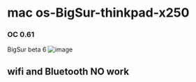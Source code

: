 # mac os-BigSur-thinkpad-x250
### OC 0.61 
BigSur beta 6
![image](https://github.com/teddytaod/macos-BigSur-thinkpad-x250/blob/master/BigSur-beta6.png)
## wifi and Bluetooth NO work

